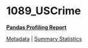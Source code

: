 # 1089_USCrime

[**Pandas Profiling Report**](https://epistasislab.github.io/penn-ml-benchmarks/profile/1089_USCrime.html)

[Metadata](metadata.yaml) | [Summary Statistics](summary_stats.tsv)

